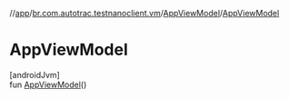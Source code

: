 //[app](../../../index.md)/[br.com.autotrac.testnanoclient.vm](../index.md)/[AppViewModel](index.md)/[AppViewModel](-app-view-model.md)

# AppViewModel

[androidJvm]\
fun [AppViewModel](-app-view-model.md)()
